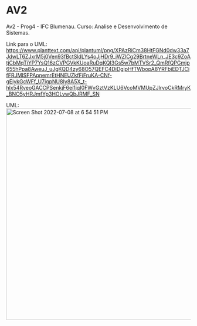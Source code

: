 # AV2

Av2 - Prog4 - IFC Blumenau.
Curso: Analise e Desenvolvimento de Sistemas.

Link para o UML:
https://www.planttext.com/api/plantuml/png/XPAzRiCm38HtFGNd0dw33a7JdwLT6ZJxrM5j0Ven93fBctSldLYs4oJjHDr9_iWZlCg29BrtneWLn_JE3c9ZoAtjCbMqTiYP7YsQ16zCVPGVkKUoaRuDqKQI3Gs5w7bMTVSr2_QmRfQPGmjp655hPpa8AweuJ_uJgKQD4zy68O57QEFC4DiDgipHfTWbopA8YRFbiEDTJCifFRJMlSFPApnemrEtHNEUZkfFiFruKA-CNf-gEiykGcWFf_U7igpNU8Iy8A5X_t-hlx54RveoGACCPSenkjF6ei1jqI0FWvGztVzKLU6VcoMVMUpZJlrvoCkRMryK_BNO5yHRJmfYp3HOLvwQbJRMF_SN

UML:
<img width="577" alt="Screen Shot 2022-07-08 at 6 54 51 PM" src="https://user-images.githubusercontent.com/38699529/178075239-4d82dd25-eb4d-4ed7-9865-2f73d7f3a982.png">
